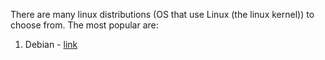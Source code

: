 There are many linux distributions (OS that use Linux (the linux kernel)) to choose from. The most
popular are:

1. Debian - [link](https://www.debian.org/)